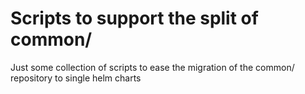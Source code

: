 # Scripts to support the split of common/

Just some collection of scripts to ease the migration of the common/ repository to single helm charts

